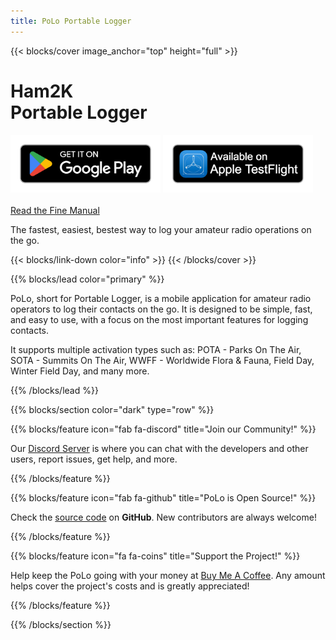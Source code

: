 ```yaml
---
title: PoLo Portable Logger
---
```


{{< blocks/cover image_anchor="top" height="full" >}}
<h1><light>Ham2K</light><br />Portable Logger</h1>
<div>
  <a href='https://play.google.com/store/apps/details?id=com.ham2k.polo.beta'  target='_blank'><img src='./google-play-badge.png' alt='Google Play Store' width='240' /></a>   <a href='https://testflight.apple.com/join/TjRq5t5Y'  target='_blank'><img src='./apple-testflight-badge.png' alt='Apple Testflight' width='240' /></a>
</div>

<br />

<a class="btn btn-lg btn-primary me-3 mb-4" href="/docs/">
  Read the Fine Manual <i class="fas fa-arrow-alt-circle-right ms-2"></i>
</a>

<p class="lead mt-5">The fastest, easiest, bestest way to log your amateur radio operations on the go.</p>
{{< blocks/link-down color="info" >}}
{{< /blocks/cover >}}


{{% blocks/lead color="primary" %}}

PoLo, short for Portable Logger, is a mobile application for amateur radio operators to log their contacts on the go. It is designed to be simple, fast, and easy to use, with a focus on the most important features for logging contacts.

It supports multiple activation types such as: POTA - Parks On The Air, SOTA - Summits On The Air, WWFF - Worldwide Flora & Fauna,
Field Day, Winter Field Day, and many more.

{{% /blocks/lead %}}


{{% blocks/section color="dark" type="row" %}}

{{% blocks/feature icon="fab fa-discord" title="Join our Community!" %}}

Our [Discord Server](https://discord.gg/c4Th9QkByJ) is where you can chat with the developers and other users, report issues, get help, and more.

{{% /blocks/feature %}}



{{% blocks/feature icon="fab fa-github" title="PoLo is Open Source!" %}}

Check the [source code](https://github.com/ham2k/app-polo) on **GitHub**. New contributors are always welcome!

{{% /blocks/feature %}}



{{% blocks/feature icon="fa fa-coins" title="Support the Project!" %}}

Help keep the PoLo going with your money at [Buy Me A Coffee](https://buymeacoffee.com/ham2k). Any amount helps cover the project's costs and is greatly appreciated!

{{% /blocks/feature %}}


{{% /blocks/section %}}


